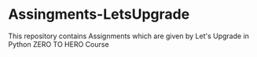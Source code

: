 # Assingments-LetsUpgrade
This repository contains Assignments which are given by Let's Upgrade in Python ZERO TO HERO Course
